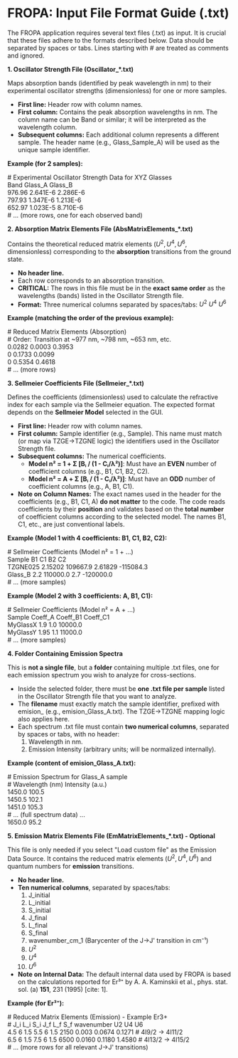 # **FROPA: Input File Format Guide (.txt)**

The FROPA application requires several text files (.txt) as input. It is crucial that these files adhere to the formats described below. Data should be separated by spaces or tabs. Lines starting with \# are treated as comments and ignored.

**1\. Oscillator Strength File (Oscillator\_\*.txt)**

Maps absorption bands (identified by peak wavelength in nm) to their experimental oscillator strengths (dimensionless) for one or more samples.

* **First line:** Header row with column names.  
* **First column:** Contains the peak absorption wavelengths in nm. The column name can be Band or similar; it will be interpreted as the wavelength column.  
* **Subsequent columns:** Each additional column represents a different sample. The header name (e.g., Glass\_Sample\_A) will be used as the unique sample identifier.

**Example (for 2 samples):**

\# Experimental Oscillator Strength Data for XYZ Glasses  
Band    Glass\_A     Glass\_B  
976.96  2.641E-6    2.286E-6  
797.93  1.347E-6    1.213E-6  
652.97  1.023E-5    8.710E-6  
\# ... (more rows, one for each observed band)

**2\. Absorption Matrix Elements File (AbsMatrixElements\_\*.txt)**

Contains the theoretical reduced matrix elements ($U^2, U^4, U^6$, dimensionless) corresponding to the **absorption** transitions from the ground state.

* **No header line.**  
* Each row corresponds to an absorption transition.  
* **CRITICAL:** The rows in this file must be in the **exact same order** as the wavelengths (bands) listed in the Oscillator Strength file.  
* **Format:** Three numerical columns separated by spaces/tabs: $U^2$ $U^4$ $U^6$

**Example (matching the order of the previous example):**

\# Reduced Matrix Elements (Absorption)  
\# Order: Transition at \~977 nm, \~798 nm, \~653 nm, etc.  
0.0282  0.0003  0.3953  
0       0.1733  0.0099  
0       0.5354  0.4618  
\# ... (more rows)

**3\. Sellmeier Coefficients File (Sellmeier\_\*.txt)**

Defines the coefficients (dimensionless) used to calculate the refractive index for each sample via the Sellmeier equation. The expected format depends on the **Sellmeier Model** selected in the GUI.

* **First line:** Header row with column names.  
* **First column:** Sample identifier (e.g., Sample). This name must match (or map via TZGE→TZGNE logic) the identifiers used in the Oscillator Strength file.  
* **Subsequent columns:** The numerical coefficients.  
  * **Model n² \= 1 \+ Σ \[Bᵢ / (1 \- Cᵢ/λ²)\]**: Must have an **EVEN** number of coefficient columns (e.g., B1, C1, B2, C2).  
  * **Model n² \= A \+ Σ \[Bᵢ / (1 \- Cᵢ/λ²)\]**: Must have an **ODD** number of coefficient columns (e.g., A, B1, C1).  
* **Note on Column Names:** The exact names used in the header for the coefficients (e.g., B1, C1, A) **do not matter** to the code. The code reads coefficients by their **position** and validates based on the **total number** of coefficient columns according to the selected model. The names B1, C1, etc., are just conventional labels.

**Example (Model 1 with 4 coefficients: B1, C1, B2, C2):**

\# Sellmeier Coefficients (Model n² \= 1 \+ ...)  
Sample      B1          C1          B2          C2  
TZGNE025    2.15202     109667.9    2.61829     \-115084.3  
Glass\_B     2.2         110000.0    2.7         \-120000.0  
\# ... (more samples)

**Example (Model 2 with 3 coefficients: A, B1, C1):**

\# Sellmeier Coefficients (Model n² \= A \+ ...)  
Sample      Coeff\_A     Coeff\_B1    Coeff\_C1  
MyGlassX    1.9         1.0         10000.0  
MyGlassY    1.95        1.1         11000.0  
\# ... (more samples)

**4\. Folder Containing Emission Spectra**

This is **not a single file**, but a **folder** containing multiple .txt files, one for each emission spectrum you wish to analyze for cross-sections.

* Inside the selected folder, there must be **one .txt file per sample** listed in the Oscillator Strength file that you want to analyze.  
* The **filename** must exactly match the sample identifier, prefixed with emision\_ (e.g., emision\_Glass\_A.txt). The TZGE→TZGNE mapping logic also applies here.  
* Each spectrum .txt file must contain **two numerical columns**, separated by spaces or tabs, with no header:  
  1. Wavelength in nm.  
  2. Emission Intensity (arbitrary units; will be normalized internally).

**Example (content of emision\_Glass\_A.txt):**

\# Emission Spectrum for Glass\_A sample  
\# Wavelength (nm)   Intensity (a.u.)  
1450.0  100.5  
1450.5  102.1  
1451.0  105.3  
\# ... (full spectrum data) ...  
1650.0  95.2

**5\. Emission Matrix Elements File (EmMatrixElements\_\*.txt) \- Optional**

This file is only needed if you select "Load custom file" as the Emission Data Source. It contains the reduced matrix elements ($U^2, U^4, U^6$) and quantum numbers for **emission** transitions.

* **No header line.**  
* **Ten numerical columns**, separated by spaces/tabs:  
  1. J\_initial  
  2. L\_initial  
  3. S\_initial  
  4. J\_final  
  5. L\_final  
  6. S\_final  
  7. wavenumber\_cm\_1 (Barycenter of the J→J' transition in cm⁻¹)  
  8. $U^2$  
  9. $U^4$  
  10. $U^6$  
* **Note on Internal Data:** The default internal data used by FROPA is based on the calculations reported for Er³⁺ by A. A. Kaminskii et al., phys. stat. sol. (a) **151**, 231 (1995) \[cite: 1\].

**Example (for Er³⁺):**

\# Reduced Matrix Elements (Emission) \- Example Er3+  
\# J\_i L\_i S\_i J\_f L\_f S\_f wavenumber U2      U4      U6  
4.5 6 1.5 5.5 6 1.5 2150       0.003   0.0674  0.1271  \# 4I9/2 \-\> 4I11/2  
6.5 6 1.5 7.5 6 1.5 6500       0.0160  0.1180  1.4580  \# 4I13/2 \-\> 4I15/2  
\# ... (more rows for all relevant J-\>J' transitions)  
